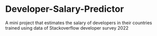 # Developer-Salary-Predictor
A mini project that estimates the salary of developers in their countries trained using data of Stackoverflow developer survey 2022
